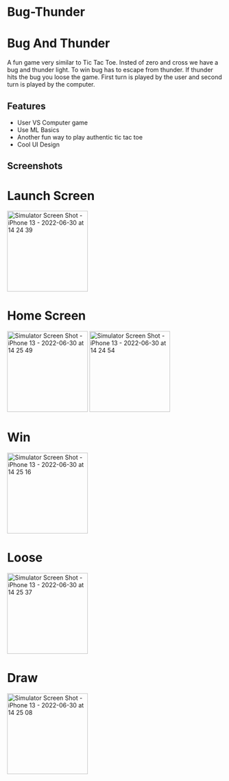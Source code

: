 # Bug-Thunder

# Bug And Thunder

A fun game very similar to Tic Tac Toe. Insted of zero and cross we have a bug and thunder light. To win bug has to escape from thunder. If thunder hits the bug you loose the game. 
First turn is played by the user and second turn is played by the computer.


## Features

- User VS Computer game
- Use ML Basics
- Another fun way to play authentic tic tac toe
- Cool UI Design 


## Screenshots

# Launch Screen

<img width="188" alt="Simulator Screen Shot - iPhone 13 - 2022-06-30 at 14 24 39" src="https://user-images.githubusercontent.com/70580401/176639284-34c1eb27-95ff-4e6d-a93b-ecc8adc5b35b.png">

# Home Screen
<img width="188" alt="Simulator Screen Shot - iPhone 13 - 2022-06-30 at 14 25 49" src="https://user-images.githubusercontent.com/70580401/176639385-84bafd80-4277-40fd-9ed9-cbf2332a432c.png">

<img width="188" alt="Simulator Screen Shot - iPhone 13 - 2022-06-30 at 14 24 54" src="https://user-images.githubusercontent.com/70580401/176639300-6b3524c8-5a01-4cd5-bf28-b9e6878c5e49.png">

# Win 
<img width="188" alt="Simulator Screen Shot - iPhone 13 - 2022-06-30 at 14 25 16" src="https://user-images.githubusercontent.com/70580401/176639345-ba583341-9b38-4665-8bf0-f2e82f5aaeda.png">

# Loose
<img width="188" alt="Simulator Screen Shot - iPhone 13 - 2022-06-30 at 14 25 37" src="https://user-images.githubusercontent.com/70580401/176639364-ede40a99-7163-43ee-84a1-82e0bfcae369.png">

# Draw
<img width="188" alt="Simulator Screen Shot - iPhone 13 - 2022-06-30 at 14 25 08" src="https://user-images.githubusercontent.com/70580401/176639335-fb4206f9-b186-4e35-97bf-feb2bbfec657.png">




